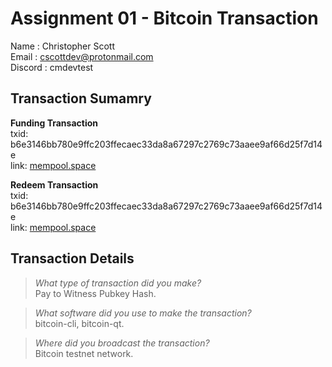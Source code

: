 # Assignment 01 - Bitcoin Transaction

Name    : Christopher Scott  
Email   : cscottdev@protonmail.com  
Discord : cmdevtest  

## Transaction Sumamry

**Funding Transaction**  
txid: b6e3146bb780e9ffc203ffecaec33da8a67297c2769c73aaee9af66d25f7d14e  
link: [mempool.space](https://mempool.space/testnet/tx/b6e3146bb780e9ffc203ffecaec33da8a67297c2769c73aaee9af66d25f7d14e)

**Redeem Transaction**  
txid: b6e3146bb780e9ffc203ffecaec33da8a67297c2769c73aaee9af66d25f7d14e  
link: [mempool.space](https://mempool.space/testnet/tx/0046762f3972e464a679b6fea1b0df4fde82df9aad060bc5b202dda07b900243)

## Transaction Details

> *What type of transaction did you make?*  
Pay to Witness Pubkey Hash.

> *What software did you use to make the transaction?*  
bitcoin-cli, bitcoin-qt.

> *Where did you broadcast the transaction?*  
Bitcoin testnet network.